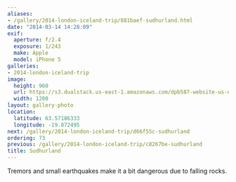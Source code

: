 ```yaml
---
aliases:
- /gallery/2014-london-iceland-trip/881baef-sudhurland.html
date: "2014-03-14 14:28:09"
exif:
  aperture: f/2.4
  exposure: 1/243
  make: Apple
  model: iPhone 5
galleries:
- 2014-london-iceland-trip
image:
  height: 960
  url: https://s3.dualstack.us-east-1.amazonaws.com/dpb587-website-us-east-1/asset/gallery/2014-london-iceland-trip/881baef-sudhurland~1280.jpg
  width: 1280
layout: gallery-photo
location:
  latitude: 63.57186333
  longitude: -19.872495
next: /gallery/2014-london-iceland-trip/d66f55c-sudhurland
ordering: 73
previous: /gallery/2014-london-iceland-trip/c8267be-sudhurland
title: Sudhurland
---
```


Tremors and small earthquakes make it a bit dangerous due to falling rocks.
